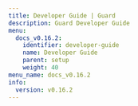 ```yaml
---
title: Developer Guide | Guard
description: Guard Developer Guide
menu:
  docs_v0.16.2:
    identifier: developer-guide
    name: Developer Guide
    parent: setup
    weight: 40
menu_name: docs_v0.16.2
info:
  version: v0.16.2
---
```


